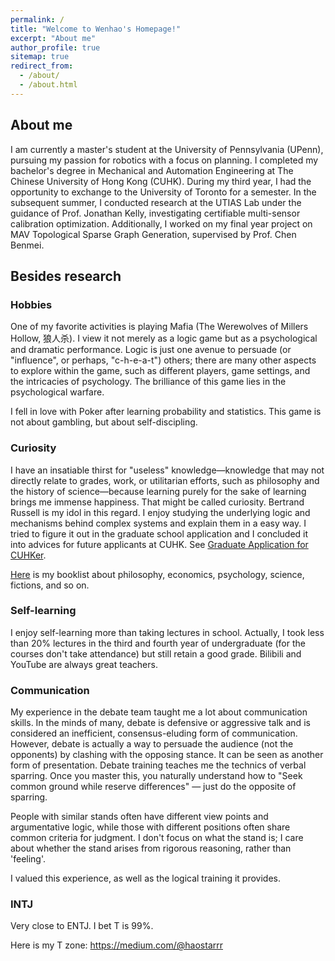 ```yaml
---
permalink: /
title: "Welcome to Wenhao's Homepage!"
excerpt: "About me"
author_profile: true
sitemap: true
redirect_from: 
  - /about/
  - /about.html
---
```




## About me
I am currently a master's student at the University of Pennsylvania (UPenn), pursuing my passion for robotics with a focus on planning. I completed my bachelor's degree in Mechanical and Automation Engineering at The Chinese University of Hong Kong (CUHK). During my third year, I had the opportunity to exchange to the University of Toronto for a semester. In the subsequent summer, I conducted research at the UTIAS Lab under the guidance of Prof. Jonathan Kelly, investigating certifiable multi-sensor calibration optimization. Additionally, I worked on my final year project on MAV Topological Sparse Graph Generation, supervised by Prof. Chen Benmei. 


## Besides research 

### Hobbies

One of my favorite activities is playing Mafia (The Werewolves of Millers Hollow, 狼人杀). I view it not merely as a logic game but as a psychological and dramatic performance. Logic is just one avenue to persuade (or "influence", or perhaps, "c-h-e-a-t") others; there are many other aspects to explore within the game, such as different players, game settings, and the intricacies of psychology. The brilliance of this game lies in the psychological warfare.  

I fell in love with Poker after learning probability and statistics. This game is not about gambling, but about self-discipling. 

### Curiosity

I have an insatiable thirst for "useless" knowledge—knowledge that may not directly relate to grades, work, or utilitarian efforts, such as philosophy and the history of science—because learning purely for the sake of learning brings me immense happiness. That might be called curiosity. Bertrand Russell is my idol in this regard. I enjoy studying the underlying logic and mechanisms behind complex systems and explain them in a easy way. I tried to figure it out in the graduate school application and I concluded it into advices for future applicants at CUHK. See [Graduate Application for CUHKer](https://github.com/Hao-Starrr/Graduate-Application-for-CUHKer). 

[Here](https://hao-starrr.github.io/booklist/) is my booklist about philosophy, economics, psychology, science, fictions, and so on. 

### Self-learning

I enjoy self-learning more than taking lectures in school. Actually, I took less than 20% lectures in the third and fourth year of undergraduate (for the courses don't take attendance) but still retain a good grade. Bilibili and YouTube are always great teachers.  


### Communication

My experience in the debate team taught me a lot about communication skills. In the minds of many, debate is defensive or aggressive talk and is considered an inefficient, consensus-eluding form of communication. However, debate is actually a way to persuade the audience (not the opponents) by clashing with the opposing stance. It can be seen as another form of presentation. Debate training teaches me the technics of verbal sparring. Once you master this, you naturally understand how to "Seek common ground while reserve differences" — just do the opposite of sparring.  

People with similar stands often have different view points and argumentative logic, while those with different positions often share common criteria for judgment. I don't focus on what the stand is; I care about whether the stand arises from rigorous reasoning, rather than 'feeling'. 

I valued this experience, as well as the logical training it provides. 


### INTJ 

Very close to ENTJ. I bet T is 99%.  

Here is my T zone: https://medium.com/@haostarrr




<br />


